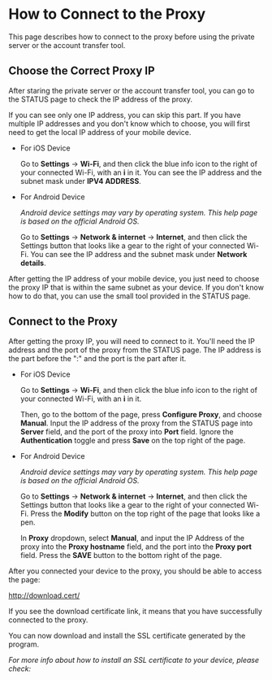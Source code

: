 ﻿# How to Connect to the Proxy

This page describes how to connect to the proxy before using the private
server or the account transfer tool.

## Choose the Correct Proxy IP

After staring the private server or the account transfer tool, you can go
to the STATUS page to check the IP address of the proxy.

If you can see only one IP address, you can skip this part. If you have
multiple IP addresses and you don't know which to choose, you will first
need to get the local IP address of your mobile device.

* For iOS Device

  Go to **Settings** -> **Wi-Fi**, and then click the blue info icon to the 
  right of your connected Wi-Fi, with an **i** in it. You can see the IP
  address and the subnet mask under **IPV4 ADDRESS**.

* For Android Device

  *Android device settings may vary by operating system. This help page is 
  based on the official Android OS.*

  Go to **Settings** -> **Network & internet** -> **Internet**, and then
  click the Settings button that looks like a gear to the right of your
  connected Wi-Fi. You can see the IP address and the subnet mask under
  **Network details**.

After getting the IP address of your mobile device, you just need to choose
the proxy IP that is within the same subnet as your device. If you don't
know how to do that, you can use the small tool provided in the STATUS page.

## Connect to the Proxy

After getting the proxy IP, you will need to connect to it. You'll need the
IP address and the port of the proxy from the STATUS page. The IP address
is the part before the ":" and the port is the part after it.

* For iOS Device

  Go to **Settings** -> **Wi-Fi**, and then click the blue info icon to the
  right of your connected Wi-Fi, with an **i** in it. 

  Then, go to the bottom of the page, press **Configure Proxy**, and choose
  **Manual**. Input the IP address of the proxy from the STATUS page into
  **Server** field, and the port of the proxy into **Port** field. Ignore
  the **Authentication** toggle and press **Save** on the top right of the
  page.

* For Android Device

  *Android device settings may vary by operating system. This help page is
  based on the official Android OS.*

  Go to **Settings** -> **Network & internet** -> **Internet**, and then
  click the Settings button that looks like a gear to the right of your
  connected Wi-Fi. Press the **Modify** button on the top right of the page
  that looks like a pen.

  In **Proxy** dropdown, select **Manual**, and input the IP Address of the
  proxy into the **Proxy hostname** field, and the port into the
  **Proxy port** field. Press the **SAVE** button to the bottom right of the
  page.

After you connected your device to the proxy, you should be able to access
the page:

http://download.cert/

If you see the download certificate link, it means that you have successfully
connected to the proxy.

You can now download and install the SSL certificate generated by the program.

*For more info about how to install an SSL certificate to your device, 
please check:*

